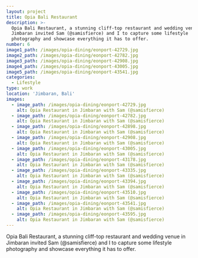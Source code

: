 ```yaml
---
layout: project
title: Opia Bali Restaurant
description: >-
  Opia Bali Restaurant, a stunning cliff-top restaurant and wedding venue in
  Jimbaran invited Sam (@samisfierce) and I to capture some lifestyle
  photography and showcase everything it has to offer.
number: 6
image1_path: /images/opia-dining/eonport-42729.jpg
image2_path: /images/opia-dining/eonport-42782.jpg
image3_path: /images/opia-dining/eonport-42908.jpg
image4_path: /images/opia-dining/eonport-43005.jpg
image5_path: /images/opia-dining/eonport-43541.jpg
categories:
  - Lifestyle
type: work
location: 'Jimbaran, Bali'
images:
  - image_path: /images/opia-dining/eonport-42729.jpg
    alt: Opia Restaurant in Jimbaran with Sam (@samisfierce)
  - image_path: /images/opia-dining/eonport-42782.jpg
    alt: Opia Restaurant in Jimbaran with Sam (@samisfierce)
  - image_path: /images/opia-dining/eonport-42898.jpg
    alt: Opia Restaurant in Jimbaran with Sam (@samisfierce)
  - image_path: /images/opia-dining/eonport-42908.jpg
    alt: Opia Restaurant in Jimbaran with Sam (@samisfierce)
  - image_path: /images/opia-dining/eonport-43005.jpg
    alt: Opia Restaurant in Jimbaran with Sam (@samisfierce)
  - image_path: /images/opia-dining/eonport-43178.jpg
    alt: Opia Restaurant in Jimbaran with Sam (@samisfierce)
  - image_path: /images/opia-dining/eonport-43335.jpg
    alt: Opia Restaurant in Jimbaran with Sam (@samisfierce)
  - image_path: /images/opia-dining/eonport-43394.jpg
    alt: Opia Restaurant in Jimbaran with Sam (@samisfierce)
  - image_path: /images/opia-dining/eonport-43510.jpg
    alt: Opia Restaurant in Jimbaran with Sam (@samisfierce)
  - image_path: /images/opia-dining/eonport-43541.jpg
    alt: Opia Restaurant in Jimbaran with Sam (@samisfierce)
  - image_path: /images/opia-dining/eonport-43595.jpg
    alt: Opia Restaurant in Jimbaran with Sam (@samisfierce)
---
```


Opia Bali Restaurant, a stunning cliff-top restaurant and wedding venue in Jimbaran invited Sam (@samisfierce) and I to capture some lifestyle photography and showcase everything it has to offer.